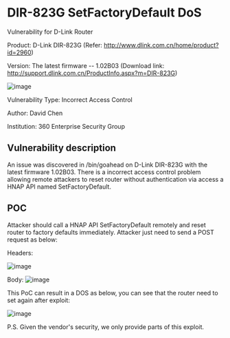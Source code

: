 # DIR-823G SetFactoryDefault DoS
Vulnerability for D-Link Router

Product: D-Link DIR-823G  (Refer: http://www.dlink.com.cn/home/product?id=2960)

Version: The latest firmware -- 1.02B03 (Download link: http://support.dlink.com.cn/ProductInfo.aspx?m=DIR-823G)

![image](https://github.com/leonW7/D-Link/blob/master/4.png)

Vulnerability Type: Incorrect Access Control

Author: David Chen

Institution: 360 Enterprise Security Group

Vulnerability description
-------------------------
An issue was discovered in /bin/goahead on D-Link DIR-823G with the latest firmware 1.02B03. There is a incorrect access control problem allowing remote attackers to reset router without authentication via access a HNAP API named SetFactoryDefault. 

POC
-------------------------

Attacker should call a HNAP API SetFactoryDefault remotely and reset router to factory defaults immediately. Attacker just need to send a POST request as below:

Headers:

![image](https://github.com/leonW7/D-Link/blob/master/4-1.png)

Body:
![image](https://github.com/leonW7/D-Link/blob/master/4-2.png)

This PoC can result in a DOS as below, you can see that the router need to set again after exploit:

![image](https://github.com/leonW7/D-Link/blob/master/4-3.png)

P.S. Given the vendor's security, we only provide parts of this exploit.
